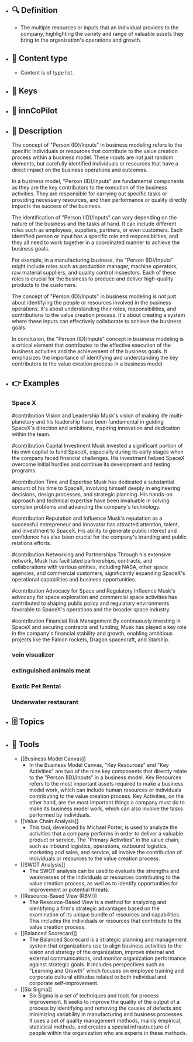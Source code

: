 - ## 🔍 Definition
  - The multiple resources or inputs that an individual provides to the company, highlighting the variety and range of valuable assets they bring to the organization's operations and growth.
- ## 📰 Content type 
  - Content is of type list.
  
- ## 🔑 Keys
  
- ## 🤖 innCoPilot
  
- ## 📖 Description
  The concept of "Person (ID)/Inputs" in business modeling refers to the specific individuals or resources that contribute to the value creation process within a business model. These inputs are not just random elements, but carefully identified individuals or resources that have a direct impact on the business operations and outcomes.
  
  In a business model, "Person (ID)/Inputs" are fundamental components as they are the key contributors to the execution of the business activities. They are responsible for carrying out specific tasks or providing necessary resources, and their performance or quality directly impacts the success of the business.
  
  The identification of "Person (ID)/Inputs" can vary depending on the nature of the business and the tasks at hand. It can include different roles such as employees, suppliers, partners, or even customers. Each identified person or input has a specific role and responsibilities, and they all need to work together in a coordinated manner to achieve the business goals.
  
  For example, in a manufacturing business, the "Person (ID)/Inputs" might include roles such as production manager, machine operators, raw material suppliers, and quality control inspectors. Each of these roles is crucial for the business to produce and deliver high-quality products to the customers.
  
  The concept of "Person (ID)/Inputs" in business modeling is not just about identifying the people or resources involved in the business operations. It's about understanding their roles, responsibilities, and contributions to the value creation process. It's about creating a system where these inputs can effectively collaborate to achieve the business goals.
  
  In conclusion, the "Person (ID)/Inputs" concept in business modeling is a critical element that contributes to the effective execution of the business activities and the achievement of the business goals. It emphasizes the importance of identifying and understanding the key contributors to the value creation process in a business model.
- ## 👉 Examples
  ### Space X
  #contribution Vision and Leadership
  Musk's vision of making life multi-planetary and his leadership have been fundamental in guiding SpaceX's direction and ambitions, inspiring innovation and dedication within the team.
  
  #contribution Capital Investment
  Musk invested a significant portion of his own capital to fund SpaceX, especially during its early stages when the company faced financial challenges. His investment helped SpaceX overcome initial hurdles and continue its development and testing programs.
  
  #contribution Time and Expertise
  Musk has dedicated a substantial amount of his time to SpaceX, involving himself deeply in engineering decisions, design processes, and strategic planning. His hands-on approach and technical expertise have been invaluable in solving complex problems and advancing the company's technology.
  
  #contribution Reputation and Influence
  Musk's reputation as a successful entrepreneur and innovator has attracted attention, talent, and investment to SpaceX. His ability to generate public interest and confidence has also been crucial for the company's branding and public relations efforts.
  
  #contribution Networking and Partnerships
  Through his extensive network, Musk has facilitated partnerships, contracts, and collaborations with various entities, including NASA, other space agencies, and commercial customers, significantly expanding SpaceX's operational capabilities and business opportunities.
  
  #contribution Advocacy for Space and Regulatory Influence
  Musk's advocacy for space exploration and commercial space activities has contributed to shaping public policy and regulatory environments favorable to SpaceX's operations and the broader space industry.
  
  #contribution Financial Risk Management
  By continuously investing in SpaceX and securing contracts and funding, Musk has played a key role in the company's financial stability and growth, enabling ambitious projects like the Falcon rockets, Dragon spacecraft, and Starship.
  ### vein visualizer
  
  ### extinguished animals meat
  
  ### Exotic Pet Rental
  
  ### Underwater restaurant
  
- ## 🗄️ Topics
  
- ## 🧰 Tools
  - [[Business Model Canvas]]
    - In the Business Model Canvas, "Key Resources" and "Key Activities" are two of the nine key components that directly relate to the "Person (ID)/Inputs" in a business model. Key Resources refers to the most important assets required to make a business model work, which can include human resources or individuals contributing to the value creation process. Key Activities, on the other hand, are the most important things a company must do to make its business model work, which can also involve the tasks performed by individuals.
  - [[Value Chain Analysis]]
    - This tool, developed by Michael Porter, is used to analyze the activities that a company performs in order to deliver a valuable product or service. The "Primary Activities" in the value chain, such as inbound logistics, operations, outbound logistics, marketing and sales, and service, all involve the contribution of individuals or resources to the value creation process.
  - [[SWOT Analysis]]
    - The SWOT analysis can be used to evaluate the strengths and weaknesses of the individuals or resources contributing to the value creation process, as well as to identify opportunities for improvement or potential threats.
  - [[Resource-Based View (RBV)]]
    - The Resource-Based View is a method for analyzing and identifying a firm's strategic advantages based on the examination of its unique bundle of resources and capabilities. This includes the individuals or resources that contribute to the value creation process.
  - [[Balanced Scorecard]]
    - The Balanced Scorecard is a strategic planning and management system that organizations use to align business activities to the vision and strategy of the organization, improve internal and external communications, and monitor organization performance against strategic goals. It includes perspectives such as "Learning and Growth" which focuses on employee training and corporate cultural attitudes related to both individual and corporate self-improvement.
  - [[Six Sigma]]
    - Six Sigma is a set of techniques and tools for process improvement. It seeks to improve the quality of the output of a process by identifying and removing the causes of defects and minimizing variability in manufacturing and business processes. It uses a set of quality management methods, mainly empirical, statistical methods, and creates a special infrastructure of people within the organization who are experts in these methods.
